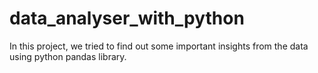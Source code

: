 # data_analyser_with_python
In this project, we tried to find out some important insights from the data using python pandas library.
